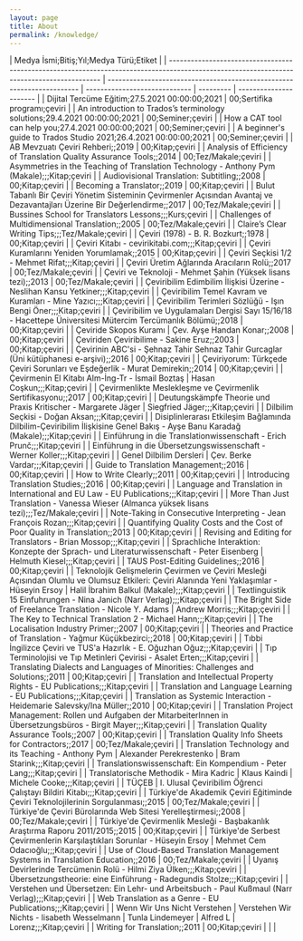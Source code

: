 ```yaml
---
layout: page
title: About
permalink: /knowledge/
---
```

| Medya İsmi;Bitiş;Yıl;Medya Türü;Etiket                                                                                                    |
| ----------------------------------------------------------------------------------------------------------------------------------------- | ---------------------------------------------------------------------- | ----------------------------- | --------- | ---------------------- |
| Dijital Tercüme Eğitim;27.5.2021 00:00:00;2021                                                                                            | 00;Sertifika programı;çeviri                                           |
| An introduction to Trados’s terminology solutions;29.4.2021 00:00:00;2021                                                                 | 00;Seminer;çeviri                                                      |
| How a CAT tool can help you;27.4.2021 00:00:00;2021                                                                                       | 00;Seminer;çeviri                                                      |
| A beginner's guide to Trados Studio 2021;26.4.2021 00:00:00;2021                                                                          | 00;Seminer;çeviri                                                      |
| AB Mevzuatı Çeviri Rehberi;;2019                                                                                                          | 00;Kitap;çeviri                                                        |
| Analysis of Efficiency of Translation Quality Assurance Tools;;2014                                                                       | 00;Tez/Makale;çeviri                                                   |
| Asymmetries in the Teaching of Translation Technology - Anthony Pym (Makale);;;Kitap;çeviri                                               |
| Audiovisional Translation: Subtitling;;2008                                                                                               | 00;Kitap;çeviri                                                        |
| Becoming a Translator;;2019                                                                                                               | 00;Kitap;çeviri                                                        |
| Bulut Tabanlı Bir Çeviri Yönetim Sisteminin Çevirmenler Açısından Avantaj ve Dezavantajları Üzerine Bir Değerlendirme;;2017               | 00;Tez/Makale;çeviri                                                   |
| Bussines School for Translators Lessons;;;Kurs;çeviri                                                                                     |
| Challenges of Multidimensional Translation;;2005                                                                                          | 00;Tez/Makale;çeviri                                                   |
| Claire’s Clear Writing Tips;;;Tez/Makale;çeviri                                                                                           |
| Çeviri (1978) - B. R. Bozkurt;;1978                                                                                                       | 00;Kitap;çeviri                                                        |
| Çeviri Kitabı - cevirikitabi.com;;;Kitap;çeviri                                                                                           |
| Çeviri Kuramlarını Yeniden Yorumlamak;;2015                                                                                               | 00;Kitap;çeviri                                                        |
| Çeviri Seçkisi 1/2 - Mehmet Rifat;;;Kitap;çeviri                                                                                          |
| Çeviri Üretim Ağlarında Aracıların Rolü;;2017                                                                                             | 00;Tez/Makale;çeviri                                                   |
| Çeviri ve Teknoloji - Mehmet Şahin (Yüksek lisans tezi);;2013                                                                             | 00;Tez/Makale;çeviri                                                   |
| Çeviribilim Edimbilim İlişkisi Üzerine - Neslihan Kansu Yetkiner;;;Kitap;çeviri                                                           |
| Çeviribilim Temel Kavram ve Kuramları - Mine Yazıcı;;;Kitap;çeviri                                                                        |
| Çeviribilim Terimleri Sözlüğü - Işın Bengi Öner;;;Kitap;çeviri                                                                            |
| Çeviribilim ve Uygulamaları Dergisi Sayı 15/16/18 - Hacettepe Üniversitesi Mütercim Tercümanlık Bölümü;;2018                              | 00;Kitap;çeviri                                                        |
| Çeviride Skopos Kuramı                                                                                                                    |  Çev. Ayşe Handan Konar;;2008                                          | 00;Kitap;çeviri               |
| Çeviriden Çeviribilime - Sakine Eruz;;2003                                                                                                | 00;Kitap;çeviri                                                        |
| Çevirinin ABC'si - Şehnaz Tahir Sehnaz Tahir Gurcaglar (Üni kütüphanesi e-arşivi);;2016                                                   | 00;Kitap;çeviri                                                        |
| Çeviriyorum: Türkçede Çeviri Sorunları ve Eşdeğerlik - Murat Demirekin;;2014                                                              | 00;Kitap;çeviri                                                        |
| Çevirmenin El Kitabı Alm-İng-Tr - İsmail Boztaş                                                                                           |  Hasan Coşkun;;;Kitap;çeviri                                           |
| Çevirmenlikte Meslekleşme ve Çevirmenlik Sertifikasyonu;;2017                                                                             | 00;Kitap;çeviri                                                        |
| Deutungskämpfe Theorie und Praxis Kritischer - Margarete Jäger                                                                            |  Siegfried Jäger;;;Kitap;çeviri                                        |
| Dilbilim Seçkisi - Doğan Aksan;;;Kitap;çeviri                                                                                             |
| Disiplinlerarası Etkileşim Bağlamında Dilbilim-Çeviribilim İlişkisine Genel Bakış - Ayşe Banu Karadağ (Makale);;;Kitap;çeviri             |
| Einführung in die Translationwissenschaft - Erich Prunč;;;Kitap;çeviri                                                                    |
| Einführung in die Übersetzungswissenschaft - Werner Koller;;;Kitap;çeviri                                                                 |
| Genel Dilbilim Dersleri                                                                                                                   |  Çev. Berke Vardar;;;Kitap;çeviri                                      |
| Guide to Translation Management;;2016                                                                                                     | 00;Kitap;çeviri                                                        |
| How to Write Clearly;;2011                                                                                                                | 00;Kitap;çeviri                                                        |
| Introducing Translation Studies;;2016                                                                                                     | 00;Kitap;çeviri                                                        |
| Language and Translation in International and EU Law - EU Publications;;;Kitap;çeviri                                                     |
| More Than Just Translation - Vanessa Wieser (Almanca yüksek lisans tezi);;;Tez/Makale;çeviri                                              |
| Note-Taking in Consecutive Interpreting - Jean François Rozan;;;Kitap;çeviri                                                              |
| Quantifying Quality Costs and the Cost of Poor Quality in Translation;;2013                                                               | 00;Kitap;çeviri                                                        |
| Revising and Editing for Translators - Brian Mossop;;;Kitap;çeviri                                                                        |
| Sprachliche Interaktion: Konzepte der Sprach- und Literaturwissenschaft - Peter Eisenberg                                                 |  Helmuth Kiesel;;;Kitap;çeviri                                         |
| TAUS Post-Editing Guidelines;;2016                                                                                                        | 00;Kitap;çeviri                                                        |
| Teknolojik Gelişmelerin Çevirmen ve Çeviri Mesleği Açısından Olumlu ve Olumsuz Etkileri: Çeviri Alanında Yeni Yaklaşımlar - Hüseyin Ersoy |  Halil İbrahim Balkul (Makale);;;Kitap;çeviri                          |
| Textlinguistik 15 Einfuhrungen - Nina Janich (Narr Verlag);;;Kitap;çeviri                                                                 |
| The Bright Side of Freelance Translation - Nicole Y. Adams                                                                                |  Andrew Morris;;;Kitap;çeviri                                          |
| The Key to Technical Translation 2 - Michael Hann;;;Kitap;çeviri                                                                          |
| The Localisation Industry Primer;;2007                                                                                                    | 00;Kitap;çeviri                                                        |
| Theories and Practice of Translation - Yağmur Küçükbezirci;;2018                                                                          | 00;Kitap;çeviri                                                        |
| Tıbbi İngilizce Çeviri ve TUS'a Hazırlık - E. Oğuzhan Oğuz;;;Kitap;çeviri                                                                 |
| Tıp Terminolojisi ve Tıp Metinleri Çevirisi - Asalet Erten;;;Kitap;çeviri                                                                 |
| Translating Dialects and Languages of Minorities: Challenges and Solutions;;2011                                                          | 00;Kitap;çeviri                                                        |
| Translation and Intellectual Property Rights - EU Publications;;;Kitap;çeviri                                                             |
| Translation and Language Learning - EU Publications;;;Kitap;çeviri                                                                        |
| Translation as Systemic Interaction - Heidemarie Salevsky/Ina Müller;;2010                                                                | 00;Kitap;çeviri                                                        |
| Translation Project Management: Rollen und Aufgaben der MitarbeiterInnen in Übersetzungsbüros - Birgit Mayer;;;Kitap;çeviri               |
| Translation Quality Assurance Tools;;2007                                                                                                 | 00;Kitap;çeviri                                                        |
| Translation Quality Info Sheets for Contractors;;2017                                                                                     | 00;Tez/Makale;çeviri                                                   |
| Translation Technology and its Teaching - Anthony Pym                                                                                     |  Alexander Perekrestenko                                               |  Bram Starink;;;Kitap;çeviri  |
| Translationswissenschaft: Ein Kompendium - Peter Lang;;;Kitap;çeviri                                                                      |
| Translatorische Methodik - Mira Kadric                                                                                                    |  Klaus Kaindi                                                          |  Michele Cooke;;;Kitap;çeviri |
| TÜÇEB                                                                                                                                     |  I. Ulusal Çeviribilim Öğrenci Çalıştayı Bildiri Kitabı;;;Kitap;çeviri |
| Türkiye'de Akademik Çeviri Eğitiminde Çeviri Teknolojilerinin Sorgulanması;;2015                                                          | 00;Tez/Makale;çeviri                                                   |
| Türkiye'de Çeviri Bürolarında Web Sitesi Yerelleştirmesi;;2008                                                                            | 00;Tez/Makale;çeviri                                                   |
| Türkiye'de Çevirmenlik Mesleği - Başbakanlık Araştırma Raporu 2011/2015;;2015                                                             | 00;Kitap;çeviri                                                        |
| Türkiye'de Serbest Çevirmenlerin Karşılaştıkları Sorunlar - Hüseyin Ersoy                                                                 |  Mehmet Cem Odacıoğlu;;;Kitap;çeviri                                   |
| Use of Cloud-Based Translation Management Systems in Translation Education;;2016                                                          | 00;Tez/Makale;çeviri                                                   |
| Uyanış Devirlerinde Tercümenin Rolü - Hilmi Ziya Ülken;;;Kitap;çeviri                                                                     |
| Übersetzungstheorie: eine Einführung - Radegundis Stolze;;;Kitap;çeviri                                                                   |
| Verstehen und Übersetzen: Ein Lehr- und Arbeitsbuch - Paul Kußmaul (Narr Verlag);;;Kitap;çeviri                                           |
| Web Translation as a Genre - EU Publications;;;Kitap;çeviri                                                                               |
| Wenn Wir Uns Nicht Verstehen                                                                                                              |  Verstehen Wir Nichts - lisabeth Wesselmann                            |  Tunla Lindemeyer             |  Alfred L |  Lorenz;;;Kitap;çeviri |
| Writing for Translation;;2011                                                                                                             | 00;Kitap;çeviri                                                        |
|                                                                                                                                           |